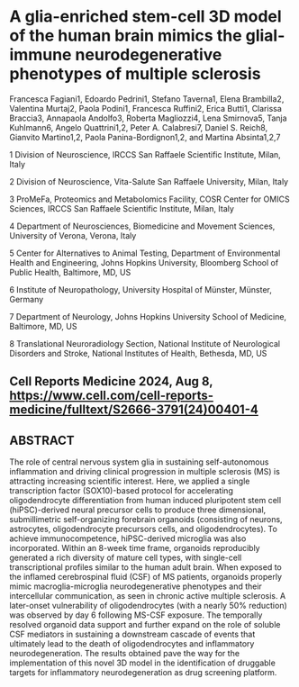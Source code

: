 # A glia-enriched stem-cell 3D model of the human brain mimics the glial-immune neurodegenerative phenotypes of multiple sclerosis 

Francesca Fagiani1, Edoardo Pedrini1, Stefano Taverna1, Elena Brambilla2, Valentina Murtaj2,
Paola Podini1, Francesca Ruffini2, Erica Butti1, Clarissa Braccia3, Annapaola Andolfo3, 
Roberta Magliozzi4, Lena Smirnova5, Tanja Kuhlmann6, Angelo Quattrini1,2, Peter A. Calabresi7, Daniel S. Reich8, Gianvito Martino1,2, Paola Panina-Bordignon1,2, and Martina Absinta1,2,7

1 Division of Neuroscience, IRCCS San Raffaele Scientific Institute, Milan, Italy

2 Division of Neuroscience, Vita-Salute San Raffaele University, Milan, Italy

3 ProMeFa, Proteomics and Metabolomics Facility, COSR Center for OMICS Sciences, IRCCS San Raffaele Scientific Institute, Milan, Italy

4 Department of Neurosciences, Biomedicine and Movement Sciences, University of Verona, Verona, Italy

5 Center for Alternatives to Animal Testing, Department of Environmental Health and Engineering, Johns Hopkins University, Bloomberg School of Public Health, Baltimore, MD, US

6 Institute of Neuropathology, University Hospital of Münster, Münster, Germany

7 Department of Neurology, Johns Hopkins University School of Medicine, Baltimore, MD, US

8 Translational Neuroradiology Section, National Institute of Neurological Disorders and Stroke, National Institutes of Health, Bethesda, MD, US

## Cell Reports Medicine 2024, Aug 8, https://www.cell.com/cell-reports-medicine/fulltext/S2666-3791(24)00401-4

## ABSTRACT
The role of central nervous system glia in sustaining self-autonomous inflammation and driving clinical progression in multiple sclerosis (MS) is attracting increasing scientific interest. Here, we applied a single transcription factor (SOX10)-based protocol for accelerating oligodendrocyte differentiation from human induced pluripotent stem cell (hiPSC)-derived neural precursor cells to produce three dimensional, submillimetric self-organizing forebrain organoids (consisting of neurons, astrocytes, oligodendrocyte precursors cells, and oligodendrocytes). To achieve immunocompetence, hiPSC-derived microglia was also incorporated. Within an 8-week time frame, organoids reproducibly generated a rich diversity of mature cell types, with single-cell transcriptional profiles similar to the human adult brain. When exposed to the inflamed cerebrospinal fluid (CSF) of MS patients, organoids properly mimic macroglia-microglia neurodegenerative phenotypes and their intercellular communication, as seen in chronic active multiple sclerosis. A later-onset vulnerability of oligodendrocytes (with a nearly 50% reduction) was observed by day 6 following MS-CSF exposure. The temporally resolved organoid data support and further expand on the role of soluble CSF mediators in sustaining a downstream cascade of events that ultimately lead to the death of oligodendrocytes and inflammatory neurodegeneration. The results obtained pave the way for the implementation of this novel 3D model in the identification of druggable targets for inflammatory neurodegeneration as drug screening platform.
